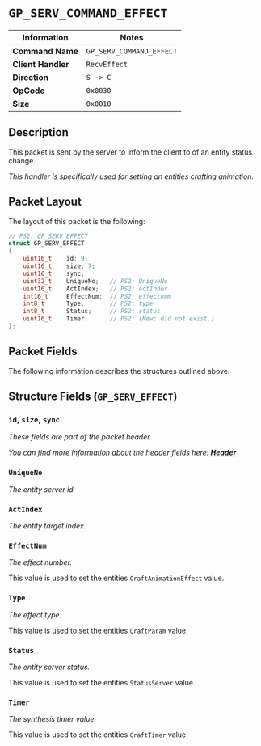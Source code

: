 # `GP_SERV_COMMAND_EFFECT`

| Information               | Notes |
|---                        |---    |
| **Command Name**          | `GP_SERV_COMMAND_EFFECT` |
| **Client Handler**        | `RecvEffect` |
| **Direction**             | `S -> C` |
| **OpCode**                | `0x0030` |
| **Size**                  | `0x0010` |

## Description

This packet is sent by the server to inform the client to of an entity status change.

_This handler is specifically used for setting an entities crafting animation._

## Packet Layout

The layout of this packet is the following:

```cpp
// PS2: GP_SERV_EFFECT
struct GP_SERV_EFFECT
{
    uint16_t    id: 9;
    uint16_t    size: 7;
    uint16_t    sync;
    uint32_t    UniqueNo;   // PS2: UniqueNo
    uint16_t    ActIndex;   // PS2: ActIndex
    int16_t     EffectNum;  // PS2: effectnum
    int8_t      Type;       // PS2: type
    int8_t      Status;     // PS2: status
    uint16_t    Timer;      // PS2: (New; did not exist.)
};
```

## Packet Fields

The following information describes the structures outlined above.

## Structure Fields (`GP_SERV_EFFECT`)

### `id`, `size`, `sync`

_These fields are part of the packet header._

_You can find more information about the header fields here: [**Header**](/world/server/Header.md)_

### `UniqueNo`

_The entity server id._

### `ActIndex`

_The entity target index._

### `EffectNum`

_The effect number._

This value is used to set the entities `CraftAnimationEffect` value.

### `Type`

_The effect type._

This value is used to set the entities `CraftParam` value.

### `Status`

_The entity server status._

This value is used to set the entities `StatusServer` value.

### `Timer`

_The synthesis timer value._

This value is used to set the entities `CraftTimer` value.
